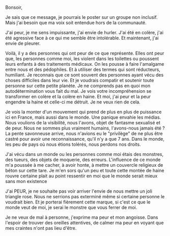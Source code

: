 Bonsoir,

Je sais que ce message, je pourrais le poster sur un groupe non inclusif. Mais j'ai besoin que ma voix soit entendue hors de la communauté. 

J'ai peur, je me sens impuissante, j'ai envie de hurler. J'ai été en colère, j'ai été agressive face à ce qui me semble être intolérable. Et maintenant, j'ai envie de pleurer.

Voilà, il y a des personnes qui ont peur de ce que représente. Elles ont peur que, les personnes comme moi, les violent dans les toilettes ou poussent leurs enfants à des traitements médicaux. On les pousse à faire l'amalgame entre nous et des pédophiles. Et à utiliser des termes qui sont réducteurs, humiliant. Je reconnais que ce sont souvent des personnes ayant vécu des choses difficiles dans leur vie. Et je voudrais compatir et soutenir toute personne sur cette petite planète. Je ne comprends pas en quoi mon autodétermination vous fait du mal. Je vois votre incompréhension se transformer en colère et la colère en haine. Et moi, j'ai peur et la peur engendre la haine et celle-ci me détruit. Je ne veux rien de cela. 

Je vois la monter d'un mouvement qui prend de plus en plus de puissance ici en France, mais aussi dans le monde. Une panique envahie les médias. Nous voulions de la visibilité, nous l'avons, objet de fantasme sexualisé et de peur. Nous ne sommes plus vraiment humains, l'avons-nous jamais été ? La pente savonneuse arrive, nous n'avions eu le "privilège" de ne plus être castré pour avoir une reconnaissance, qu'il n'y a que 7 ans. Dans le monde, les peu de pays où nous étions tolérés, nous perdons nos droits. 

J'ai vécu dans un monde ou les personnes comme moi étais des monstres, des tueurs, des objets de moquerie, des erreurs. L'influence de ce monde m'a poussée à me cacher, à avoir honte, à mettre un couvercle religieux de béton sur cette tare. Je m'en sors qu'un peu et toute cette montée de haine rouvre certaine plait au point ressentir en moi que le monde serait mieux sans mon existence   

J'ai PEUR, je ne souhaite pas voir arriver l'envie de nous mettre un joli triangle rose. Nous ne serrions pas exterminé même si certaine personne le voudrait bien. Et je porterai fièrement cette marque, si c'est ce que le monde veut de moi, je serai le monstre que vous ferrer de moi. 

Je ne veux de mal à personne, j'exprime ma peur et mon angoisse. Dans l'espoir de trouver des oreilles attentives, de calmer ma peur en voyant que mes craintes n'ont pas lieu d'être. 